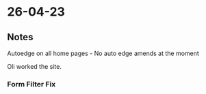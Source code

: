 # 26-04-23

## Notes
Autoedge on all home pages -
No auto edge amends at the moment

Oli worked the site.

### Form Filter Fix

